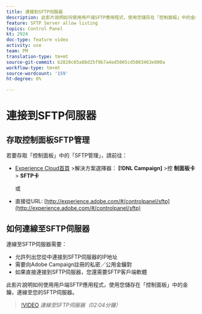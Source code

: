 ```yaml
---
title: 連接到SFTP伺服器
description: 此影片說明如何使用用戶端SFTP應用程式，使用您儲存在「控制面板」中的金鑰，連線至您的SFTP伺服器。
feature: SFTP Server allow listing
topics: Control Panel
kt: 2924
doc-type: feature video
activity: use
team: PM
translation-type: tm+mt
source-git-commit: b2820c65a88d25f9b7a4ed5005cd5083463e000a
workflow-type: tm+mt
source-wordcount: '159'
ht-degree: 0%

---
```



# 連接到SFTP伺服器

## 存取控制面板SFTP管理

若要存取「控制面板」中的「SFTP管理」，請前往：

* [Experience Cloud首頁](https://experience.adobe.com/#/home) >解決方案選擇器： **[!DNL Campaign]** >控 **制面板卡** > **SFTP卡**

   或
* 直接從URL: [http://experience.adobe.com/#/controlpanel/sftp](http://experience.adobe.com/#/controlpanel/sftp)

## 如何連線至SFTP伺服器

連線至SFTP伺服器需要：

* 允許列出您從中連接到SFTP伺服器的IP地址
* 需要向Adobe Campaign註冊的私密／公用金鑰對
* 如果直接連接到SFTP伺服器，您還需要SFTP客戶端軟體

此影片說明如何使用用戶端SFTP應用程式，使用您儲存在「控制面板」中的金鑰，連線至您的SFTP伺服器。

>[!VIDEO](https://video.tv.adobe.com/v/27263?quality=12)
*連線至SFTP伺服器（02:04分鐘）*
